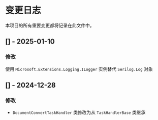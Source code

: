 # 变更日志

本项目的所有重要变更都将记录在此文件中。

## [] - 2025-01-10

### 修改

使用 `Microsoft.Extensions.Logging.ILogger` 实例替代 `Serilog.Log` 对象

## [] - 2024-12-28

### 修改

- `DocumentConvertTaskHandler` 类修改为从 `TaskHandlerBase` 类继承
